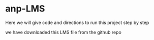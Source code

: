 # anp-LMS

Here we will give code and directions to run this project step by step

we have downloaded this LMS file from the github repo 
